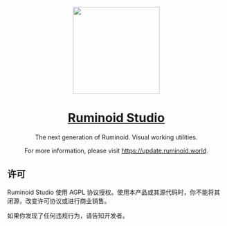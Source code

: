 <div align="center">

<a href="https://update.ruminoid.world"><img src="https://vbox.moe/Icons/Icons/Ruminoid.Ver2/Ruminoid.Ver2.Studio.png" width="200px"></a>

<h1><a href="https://update.ruminoid.world">Ruminoid Studio</a></h1>

<p>The next generation of Ruminoid. Visual working utilities.</p>

<p>For more information, please visit <a href="https://update.ruminoid.world">https://update.ruminoid.world</a>.</p>

</div>

## 许可

Ruminoid Studio 使用 AGPL 协议授权。使用本产品或其源代码时，你不能将其闭源，改变许可协议或进行商业销售。

如果你发现了任何违规行为，请告知开发者。
